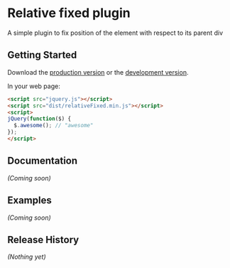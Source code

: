 # Relative fixed plugin

A simple plugin to fix position of the element with respect to its parent div

## Getting Started
Download the [production version][min] or the [development version][max].

[min]: https://raw.github.com/frensuren/relative-fixed/master/dist/relativeFixed.min.js
[max]: https://raw.github.com/frensuren/relative-fixed/master/dist/relativeFixed.js

In your web page:

```html
<script src="jquery.js"></script>
<script src="dist/relativeFixed.min.js"></script>
<script>
jQuery(function($) {
  $.awesome(); // "awesome"
});
</script>
```

## Documentation
_(Coming soon)_

## Examples
_(Coming soon)_

## Release History
_(Nothing yet)_
